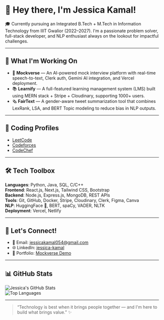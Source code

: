 # 👋 Hey there, I'm Jessica Kamal!

🎓 Currently pursuing an Integrated B.Tech + M.Tech in Information Technology from IIIT Gwalior (2022–2027). I'm a passionate problem solver, full-stack developer, and NLP enthusiast always on the lookout for impactful challenges.

---

## 🚀 What I'm Working On

- 🧠 **Mockverse** — An AI-powered mock interview platform with real-time speech-to-text, Clerk auth, Gemini AI integration, and Vercel deployment.
- 📚 **Learnify** — A full-featured learning management system (LMS) built using MERN stack + Stripe + Cloudinary, supporting 1000+ users.
- 🗞️ **FairText** — A gender-aware tweet summarization tool that combines LexRank, LSA, and BERT Topic modeling to reduce bias in NLP outputs.

---

## 📌 Coding Profiles

- [LeetCode](https://leetcode.com/u/jess_11K)
- [Codeforces](https://codeforces.com/profile/jess_1124)
- [CodeChef](https://www.codechef.com/users/jessica_054)

---

## 🛠 Tech Toolbox

**Languages**: Python, Java, SQL, C/C++  
**Frontend**: React.js, Next.js, Tailwind CSS, Bootstrap  
**Backend**: Node.js, Express.js, MongoDB, REST APIs  
**Tools**: Git, GitHub, Docker, Stripe, Cloudinary, Clerk, Figma, Canva  
**NLP**: HuggingFace 🤗, BERT, spaCy, VADER, NLTK  
**Deployment**: Vercel, Netlify

---

## 💬 Let's Connect!

- 📧 Email: [jessicakamal054@gmail.com](mailto:jessicakamal054@gmail.com)  
- 🌐 LinkedIn: [jessica-kamal](https://www.linkedin.com/in/jessica-kamal-8388aa25b/)  
- 💼 Portfolio: [Mockverse Demo](https://mockverse1-oitjeyuug-jessicas-projects-240f1fc2.vercel.app/)

---

## 📊 GitHub Stats

![Jessica's GitHub Stats](https://github-readme-stats.vercel.app/api?username=JessicaK-011&show_icons=true&theme=radical)  
![Top Languages](https://github-readme-stats.vercel.app/api/top-langs/?username=JessicaK-011&layout=compact&theme=tokyonight)

---

> “Technology is best when it brings people together — and I'm here to build what brings value.” ✨
